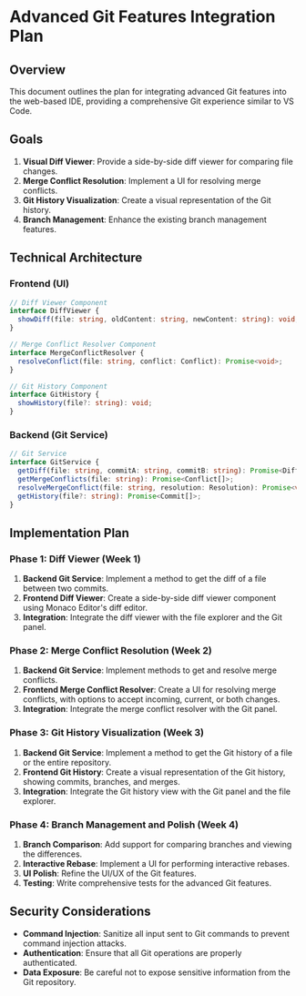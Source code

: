 # Advanced Git Features Integration Plan

## Overview

This document outlines the plan for integrating advanced Git features into the web-based IDE, providing a comprehensive Git experience similar to VS Code.

## Goals

1.  **Visual Diff Viewer**: Provide a side-by-side diff viewer for comparing file changes.
2.  **Merge Conflict Resolution**: Implement a UI for resolving merge conflicts.
3.  **Git History Visualization**: Create a visual representation of the Git history.
4.  **Branch Management**: Enhance the existing branch management features.

## Technical Architecture

### Frontend (UI)

```typescript
// Diff Viewer Component
interface DiffViewer {
  showDiff(file: string, oldContent: string, newContent: string): void;
}

// Merge Conflict Resolver Component
interface MergeConflictResolver {
  resolveConflict(file: string, conflict: Conflict): Promise<void>;
}

// Git History Component
interface GitHistory {
  showHistory(file?: string): void;
}
```

### Backend (Git Service)

```typescript
// Git Service
interface GitService {
  getDiff(file: string, commitA: string, commitB: string): Promise<Diff>;
  getMergeConflicts(file: string): Promise<Conflict[]>;
  resolveMergeConflict(file: string, resolution: Resolution): Promise<void>;
  getHistory(file?: string): Promise<Commit[]>;
}
```

## Implementation Plan

### Phase 1: Diff Viewer (Week 1)

1.  **Backend Git Service**: Implement a method to get the diff of a file between two commits.
2.  **Frontend Diff Viewer**: Create a side-by-side diff viewer component using Monaco Editor's diff editor.
3.  **Integration**: Integrate the diff viewer with the file explorer and the Git panel.

### Phase 2: Merge Conflict Resolution (Week 2)

1.  **Backend Git Service**: Implement methods to get and resolve merge conflicts.
2.  **Frontend Merge Conflict Resolver**: Create a UI for resolving merge conflicts, with options to accept incoming, current, or both changes.
3.  **Integration**: Integrate the merge conflict resolver with the Git panel.

### Phase 3: Git History Visualization (Week 3)

1.  **Backend Git Service**: Implement a method to get the Git history of a file or the entire repository.
2.  **Frontend Git History**: Create a visual representation of the Git history, showing commits, branches, and merges.
3.  **Integration**: Integrate the Git history view with the Git panel and the file explorer.

### Phase 4: Branch Management and Polish (Week 4)

1.  **Branch Comparison**: Add support for comparing branches and viewing the differences.
2.  **Interactive Rebase**: Implement a UI for performing interactive rebases.
3.  **UI Polish**: Refine the UI/UX of the Git features.
4.  **Testing**: Write comprehensive tests for the advanced Git features.

## Security Considerations

-   **Command Injection**: Sanitize all input sent to Git commands to prevent command injection attacks.
-   **Authentication**: Ensure that all Git operations are properly authenticated.
-   **Data Exposure**: Be careful not to expose sensitive information from the Git repository.